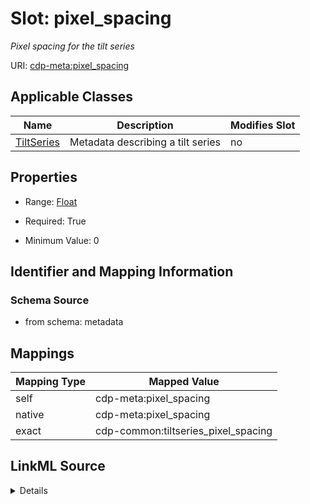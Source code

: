 

# Slot: pixel_spacing


_Pixel spacing for the tilt series_



URI: [cdp-meta:pixel_spacing](metadatapixel_spacing)



<!-- no inheritance hierarchy -->





## Applicable Classes

| Name | Description | Modifies Slot |
| --- | --- | --- |
| [TiltSeries](TiltSeries.md) | Metadata describing a tilt series |  no  |







## Properties

* Range: [Float](Float.md)

* Required: True

* Minimum Value: 0





## Identifier and Mapping Information







### Schema Source


* from schema: metadata




## Mappings

| Mapping Type | Mapped Value |
| ---  | ---  |
| self | cdp-meta:pixel_spacing |
| native | cdp-meta:pixel_spacing |
| exact | cdp-common:tiltseries_pixel_spacing |




## LinkML Source

<details>
```yaml
name: pixel_spacing
description: Pixel spacing for the tilt series
from_schema: metadata
exact_mappings:
- cdp-common:tiltseries_pixel_spacing
rank: 1000
alias: pixel_spacing
owner: TiltSeries
domain_of:
- TiltSeries
range: float
required: true
inlined: true
inlined_as_list: true
minimum_value: 1.0e-09
unit:
  symbol: Å/px
  descriptive_name: Angstroms per pixel

```
</details>
